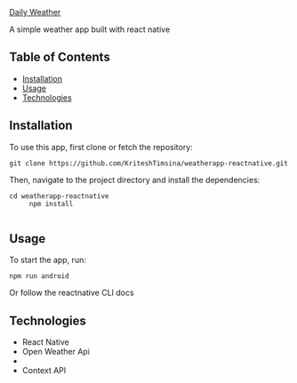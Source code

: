 <body>
  <a href="https://neststore.netlify.app/">Daily Weather </a>
  <p>A simple weather app built with react native</p>
  <h2>Table of Contents</h2>
  <ul>
    <li><a href="#installation">Installation</a></li>
    <li><a href="#usage">Usage</a></li>
    <li><a href="#technologies-used">Technologies</a></li>
  </ul>
  <h2>Installation</h2>
  <p>To use this app, first clone or fetch the repository:</p>
  <pre><code>git clone https://github.com/KriteshTimsina/weatherapp-reactnative.git</code></pre>
  <p>Then, navigate to the project directory and install the dependencies:</p>
  <pre><code>cd weatherapp-reactnative 
     npm install
  </code></pre>
  <h2>Usage</h2>
  <p>To start the app, run:</p>
  <pre><code>npm run android</code></pre>
  <p>Or follow the reactnative CLI docs</p>
  <h2>Technologies</h2>
  <ul>
    <li>React Native</li>
    <li>Open Weather Api<li>
    <li>Context API</li>
  </ul>
  
</body>

